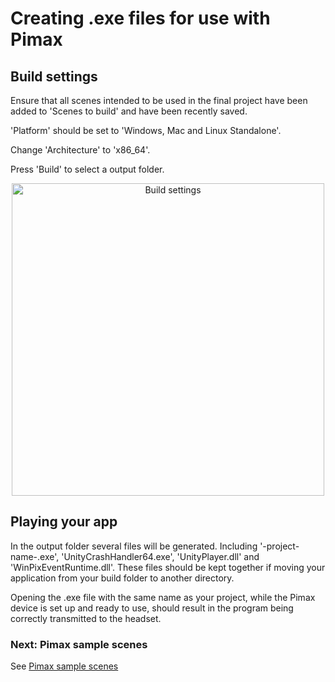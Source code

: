 # Creating .exe files for use with Pimax

## Build settings

Ensure that all scenes intended to be used in the final project have been added to 'Scenes to build' and have been recently saved.

'Platform' should be set to 'Windows, Mac and Linux Standalone'.

Change 'Architecture' to 'x86_64'.

Press 'Build' to select a output folder.

<p align="center">
  <img alt="Build settings" width="500px" src="/assets/BuildSettings.png">
</p>

## Playing your app

In the output folder several files will be generated. Including '-project-name-.exe', 'UnityCrashHandler64.exe', 'UnityPlayer.dll' and 'WinPixEventRuntime.dll'. These files should be kept together if moving your application from your build folder to another directory.

Opening the .exe file with the same name as your project, while the Pimax device is set up and ready to use, should result in the program being correctly transmitted to the headset.

### Next: Pimax sample scenes

See [Pimax sample scenes](/docs/pimax-sample-scenes-overview.md)

